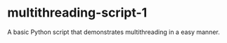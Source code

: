 # multithreading-script-1
A basic Python script that demonstrates multithreading in a easy manner. 
